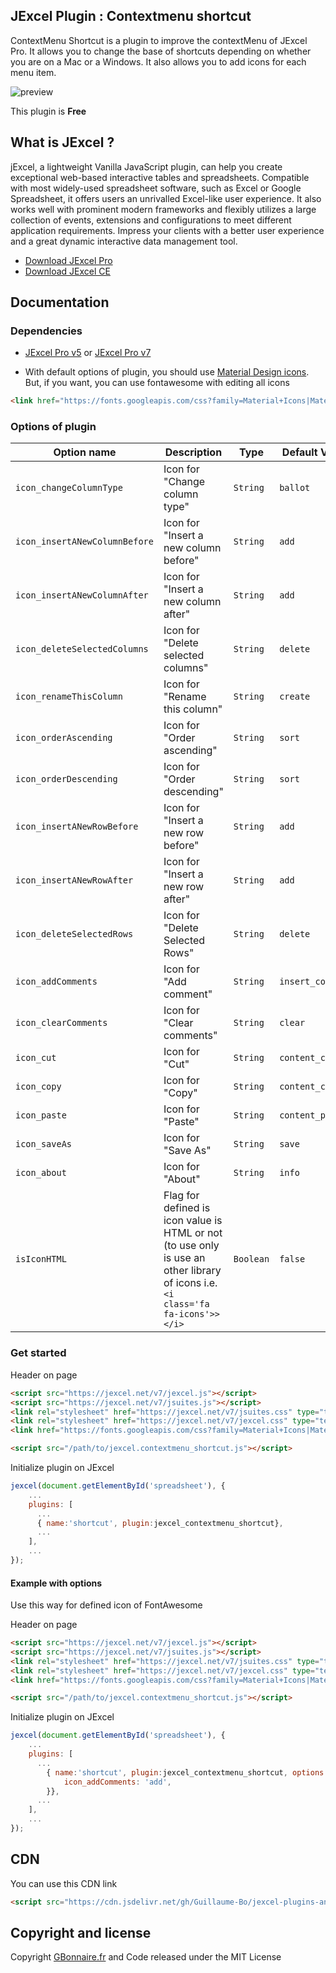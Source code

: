 ## JExcel Plugin : Contextmenu shortcut

ContextMenu Shortcut is a plugin to improve the contextMenu of JExcel Pro. It allows you to change the base of shortcuts depending on whether you are on a Mac or a Windows. It also allows you to add icons for each menu item.

![preview](https://user-images.githubusercontent.com/52194475/91465865-a0dc1780-e88e-11ea-8a41-1ed1f5275c95.png)

This plugin is **Free**

## What is JExcel ?

jExcel, a lightweight Vanilla JavaScript plugin, can help you create exceptional web-based interactive tables and spreadsheets. Compatible with most widely-used spreadsheet software, such as Excel or Google Spreadsheet, it offers users an unrivalled Excel-like user experience. It also works well with prominent modern frameworks and flexibly utilizes a large collection of events, extensions and configurations to meet different application requirements. Impress your clients with a better user experience and a great dynamic interactive data management tool.

- [Download JExcel Pro](https://www.jexcel.net) 
- [Download JExcel CE](https://bossanova.uk/jexcel/)

## Documentation

### Dependencies

- [JExcel Pro v5](https://www.jexcel.net/v5) or [JExcel Pro v7](https://www.jexcel.net/v7)

- With default options of plugin, you should use [Material Design icons](https://material.io/resources/icons/). But, if you want, you can use fontawesome with editing all icons

```HTML
<link href="https://fonts.googleapis.com/css?family=Material+Icons|Material+Icons+Outlined|Material+Icons+Two+Tone|Material+Icons+Round|Material+Icons+Sharp" rel="stylesheet">
 ```   

### Options of plugin

<table>
	<thead>
		<tr>
			<th>Option name</th>
			<th>Description</th>
			<th>Type</th>
			<th>Default Value</th>
		</tr>
	</thead>
	<tbody>
		<tr>
			<td><code>icon_changeColumnType</code></td>
			<td>Icon for "Change column type"</td>
			<td><code>String</code></td>
			<td><code>ballot</code></td>
		</tr>
		<tr>
			<td><code>icon_insertANewColumnBefore</code></td>
			<td>Icon for "Insert a new column before"</td>
			<td><code>String</code></td>
			<td><code>add</code></td>
		</tr>
		<tr>
			<td><code>icon_insertANewColumnAfter</code></td>
			<td>Icon for "Insert a new column after"</td>
			<td><code>String</code></td>
			<td><code>add</code></td>
		</tr>
		<tr>
			<td><code>icon_deleteSelectedColumns</code></td>
			<td>Icon for "Delete selected columns"</td>
			<td><code>String</code></td>
			<td><code>delete</code></td>
		</tr>
		<tr>
			<td><code>icon_renameThisColumn</code></td>
			<td>Icon for "Rename this column"</td>
			<td><code>String</code></td>
			<td><code>create</code></td>
		</tr>
		<tr>
			<td><code>icon_orderAscending</code></td>
			<td>Icon for "Order ascending"</td>
			<td><code>String</code></td>
			<td><code>sort</code></td>
		</tr>
		<tr>
			<td><code>icon_orderDescending</code></td>
			<td>Icon for "Order descending"</td>
			<td><code>String</code></td>
			<td><code>sort</code></td>
		</tr>
		<tr>
			<td><code>icon_insertANewRowBefore</code></td>
			<td>Icon for "Insert a new row before"</td>
			<td><code>String</code></td>
			<td><code>add</code></td>
		</tr>
		<tr>
			<td><code>icon_insertANewRowAfter</code></td>
			<td>Icon for "Insert a new row after"</td>
			<td><code>String</code></td>
			<td><code>add</code></td>
		</tr>
		<tr>
			<td><code>icon_deleteSelectedRows</code></td>
			<td>Icon for "Delete Selected Rows"</td>
			<td><code>String</code></td>
			<td><code>delete</code></td>
		</tr>
		<tr>
			<td><code>icon_addComments</code></td>
			<td>Icon for "Add comment"</td>
			<td><code>String</code></td>
			<td><code>insert_comment</code></td>
		</tr>
		<tr>
			<td><code>icon_clearComments</code></td>
			<td>Icon for "Clear comments"</td>
			<td><code>String</code></td>
			<td><code>clear</code></td>
		</tr>
		<tr>
			<td><code>icon_cut</code></td>
			<td>Icon for "Cut"</td>
			<td><code>String</code></td>
			<td><code>content_cut</code></td>
		</tr>
		<tr>
			<td><code>icon_copy</code></td>
			<td>Icon for "Copy"</td>
			<td><code>String</code></td>
			<td><code>content_copy</code></td>
		</tr>
		<tr>
			<td><code>icon_paste</code></td>
			<td>Icon for "Paste"</td>
			<td><code>String</code></td>
			<td><code>content_paste</code></td>
		</tr>
		<tr>
			<td><code>icon_saveAs</code></td>
			<td>Icon for "Save As"</td>
			<td><code>String</code></td>
			<td><code>save</code></td>
		</tr>
		<tr>
			<td><code>icon_about</code></td>
			<td>Icon for "About"</td>
			<td><code>String</code></td>
			<td><code>info</code></td>
		</tr>
		<tr>
			<td><code>isIconHTML</code></td>
			<td>Flag for defined is icon value is HTML or not (to use only is use an other library of icons i.e. <code>&lt;i class='fa fa-icons'>&gt;&lt;/i&gt;</code></td>
			<td><code>Boolean</code></td>
			<td><code>false</code></td>
		</tr>
	</tbody>
</table>

### Get started

Header on page
```HTML
<script src="https://jexcel.net/v7/jexcel.js"></script>
<script src="https://jexcel.net/v7/jsuites.js"></script>
<link rel="stylesheet" href="https://jexcel.net/v7/jsuites.css" type="text/css" />
<link rel="stylesheet" href="https://jexcel.net/v7/jexcel.css" type="text/css" />
<link href="https://fonts.googleapis.com/css?family=Material+Icons|Material+Icons+Outlined|Material+Icons+Two+Tone|Material+Icons+Round|Material+Icons+Sharp" rel="stylesheet">

<script src="/path/to/jexcel.contextmenu_shortcut.js"></script>
```

Initialize plugin on JExcel
```JavaScript
jexcel(document.getElementById('spreadsheet'), {
	...
	plugins: [
      ...
      { name:'shortcut', plugin:jexcel_contextmenu_shortcut},
      ...  
    ],
    ...
});
```

#### Example with options

Use this way for defined icon of FontAwesome

Header on page
```HTML
<script src="https://jexcel.net/v7/jexcel.js"></script>
<script src="https://jexcel.net/v7/jsuites.js"></script>
<link rel="stylesheet" href="https://jexcel.net/v7/jsuites.css" type="text/css" />
<link rel="stylesheet" href="https://jexcel.net/v7/jexcel.css" type="text/css" />
<link href="https://fonts.googleapis.com/css?family=Material+Icons|Material+Icons+Outlined|Material+Icons+Two+Tone|Material+Icons+Round|Material+Icons+Sharp" rel="stylesheet">

<script src="/path/to/jexcel.contextmenu_shortcut.js"></script>
```

Initialize plugin on JExcel
```JavaScript
jexcel(document.getElementById('spreadsheet'), {
	...
	plugins: [
      ...
        { name:'shortcut', plugin:jexcel_contextmenu_shortcut, options:{
        	icon_addComments: 'add',
        }},
      ...  
    ],
    ...
});
```
## CDN

You can use this CDN link

```HTML
<script src="https://cdn.jsdelivr.net/gh/Guillaume-Bo/jexcel-plugins-and-editors@latest/plugins/contextmenu_shortcut/jexcel.contextmenu_shortcut.js"></script>
```

## Copyright and license

Copyright [GBonnaire.fr](https://www.gbonnaire.fr) and Code released under the MIT License
